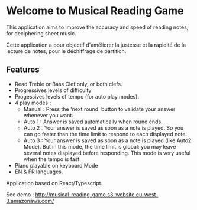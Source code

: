 # Welcome to Musical Reading Game

This application aims to improve the accuracy and speed of reading notes, for deciphering sheet music.

Cette application a pour objectif d'améliorer la justesse et la rapidité de la lecture de notes, pour le déchiffrage de partition.

## Features
- Read Treble or Bass Clef only, or both clefs.
- Progressives levels of difficulty
- Progessives levels of tempo (for auto play modes).
- 4 play modes :
  - Manual : Press the 'next round' button to validate your answer whenever you want.
  - Auto 1 : Answer is saved automatically when round ends.
  - Auto 2 : Your answer is saved as soon as a note is played. So you can go faster than the time limit to respond to each displayed note.
  - Auto 3 : Your answer is saved as soon as a note is played (like Auto2 Mode). But in this mode, the time limit is global: you may leave several notes displayed before responding. This mode is very useful when the tempo is fast.
- Piano playable on keyboard Mode
- EN & FR languages.

Application based on React/Typescript.

See demo : http://musical-reading-game.s3-website.eu-west-3.amazonaws.com/